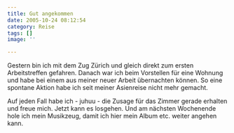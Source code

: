 ```yaml
---
title: Gut angekommen
date: 2005-10-24 08:12:54
category: Reise
tags: []
image: ''

---
```


Gestern bin ich mit dem Zug Zürich und gleich direkt zum ersten Arbeitstreffen gefahren. Danach war ich beim Vorstellen für eine Wohnung und habe bei einem aus meiner neuer Arbeit übernachten können. So eine spontane Aktion habe ich seit meiner Asienreise nicht mehr gemacht.  

  

Auf jeden Fall habe ich - juhuu - die Zusage für das Zimmer gerade erhalten und freue mich. Jetzt kann es losgehen. Und am nächsten Wochenende hole ich mein Musikzeug, damit ich hier mein Album etc. weiter angehen kann.
